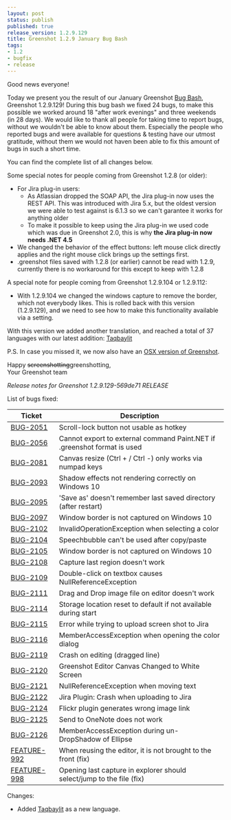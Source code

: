 ```yaml
---
layout: post
status: publish
published: true
release_version: 1.2.9.129
title: Greenshot 1.2.9 January Bug Bash
tags:
- 1.2
- bugfix
- release
---
```

Good news everyone!

Today we present you the result of our January Greenshot [Bug Bash](https://en.wikipedia.org/wiki/Bug_bash), Greenshot 1.2.9.129!
During this bug bash we fixed 24 bugs, to make this possible we worked around 18 "after work evenings" and three weekends (in 28 days).
We would like to thank all people for taking time to report bugs, without we wouldn't be able to know about them.
Especially the people who reported bugs and were available for questions & testing have
our utmost gratitude, without them we would not haven been able to fix this amount of bugs in such a short time.

You can find the complete list of all changes below.

Some special notes for people coming from Greenshot 1.2.8 (or older):

* For Jira plug-in users:
  * As Atlassian dropped the SOAP API, the Jira plug-in now uses the REST API. This was introduced with Jira 5.x, but the oldest version we were able to test against is 6.1.3 so we can't garantee it works for anything older
  * To make it possible to keep using the Jira plug-in we used code which was due in Greenshot 2.0, this is why **the Jira plug-in now needs .NET 4.5**
* We changed the behavior of the effect buttons: left mouse click directly applies and the right mouse click brings up the settings first.
* .greenshot files saved with 1.2.8 (or earlier) cannot be read with 1.2.9, currently there is no workaround for this except to keep with 1.2.8

A special note for people coming from Greenshot 1.2.9.104 or 1.2.9.112:

* With 1.2.9.104 we changed the windows capture to remove the border, which not everybody likes. This is rolled back with this version (1.2.9.129), and we need to see how to make this functionality available via a setting.


With this version we added another translation, and reached a total of 37 languages with our latest addition: [Taqbaylit](https://en.wikipedia.org/wiki/Kabyle_language)

P.S.
In case you missed it, we now also have an [OSX version of Greenshot](/2017/01/10/mac-os-launch/).


Happy ~~screenshotting~~greenshotting,<BR/>
Your Greenshot team


*Release notes for Greenshot 1.2.9.129-569de71 RELEASE*

List of bugs fixed:

| Ticket | Description |
| --- | --- |
| [BUG-2051](https://greenshot.atlassian.net/browse/BUG-2051) | Scroll-lock button not usable as hotkey |
| [BUG-2056](https://greenshot.atlassian.net/browse/BUG-2056) | Cannot export to external command Paint.NET if .greenshot format is used |
| [BUG-2081](https://greenshot.atlassian.net/browse/BUG-2081) | Canvas resize (Ctrl + / Ctrl -) only works via numpad keys |
| [BUG-2093](https://greenshot.atlassian.net/browse/BUG-2093) | Shadow effects not rendering correctly on Windows 10 |
| [BUG-2095](https://greenshot.atlassian.net/browse/BUG-2095) | 'Save as' doesn't remember last saved directory (after restart) |
| [BUG-2097](https://greenshot.atlassian.net/browse/BUG-2097) | Window border is not captured on Windows 10 |
| [BUG-2102](https://greenshot.atlassian.net/browse/BUG-2102) | InvalidOperationException when selecting a color |  
| [BUG-2104](https://greenshot.atlassian.net/browse/BUG-2104) | Speechbubble can't be used after copy/paste |
| [BUG-2105](https://greenshot.atlassian.net/browse/BUG-2105) | Window border is not captured on Windows 10 |
| [BUG-2108](https://greenshot.atlassian.net/browse/BUG-2108) | Capture last region doesn't work |
| [BUG-2109](https://greenshot.atlassian.net/browse/BUG-2109) | Double-click on textbox causes NullReferenceException |
| [BUG-2111](https://greenshot.atlassian.net/browse/BUG-2111) | Drag and Drop image file on editor doesn't work |
| [BUG-2114](https://greenshot.atlassian.net/browse/BUG-2114) | Storage location reset to default if not available during start |
| [BUG-2115](https://greenshot.atlassian.net/browse/BUG-2115) | Error while trying to upload screen shot to Jira |
| [BUG-2116](https://greenshot.atlassian.net/browse/BUG-2116) | MemberAccessException when opening the color dialog |
| [BUG-2119](https://greenshot.atlassian.net/browse/BUG-2119) | Crash on editing (dragged line) |
| [BUG-2120](https://greenshot.atlassian.net/browse/BUG-2120) | Greenshot Editor Canvas Changed to White Screen |
| [BUG-2121](https://greenshot.atlassian.net/browse/BUG-2121) | NullReferenceException when moving text |
| [BUG-2122](https://greenshot.atlassian.net/browse/BUG-2122) | Jira Plugin: Crash when uploading to Jira |
| [BUG-2124](https://greenshot.atlassian.net/browse/BUG-2124) | Flickr plugin generates wrong image link |
| [BUG-2125](https://greenshot.atlassian.net/browse/BUG-2125) | Send to OneNote does not work |
| [BUG-2126](https://greenshot.atlassian.net/browse/BUG-2126) | MemberAccessException during un-DropShadow of Ellipse |
| [FEATURE-992](https://greenshot.atlassian.net/browse/FEATURE-992) | When reusing the editor, it is not brought to the front (fix) |
| [FEATURE-998](https://greenshot.atlassian.net/browse/FEATURE-998) | Opening last capture in explorer should select/jump to the file (fix) |

Changes:

* Added [Taqbaylit](https://en.wikipedia.org/wiki/Kabyle_language) as a new language.